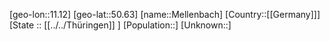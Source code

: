 ﻿---
location: [50.63,11.12]
type: City
tags:
- geo/City


SpocWebEntityId: 32397
isDeleted: false
confidential: public

---
[geo-lon::11.12]
[geo-lat::50.63]
[name::Mellenbach]
[Country::[[Germany]]]
[State :: [[../../Thüringen]] ]
[Population::]
[Unknown::]

